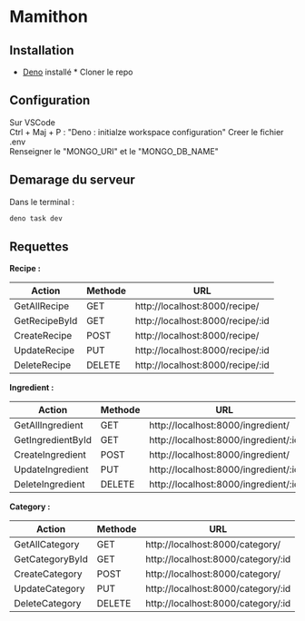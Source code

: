 # Mamithon

## Installation
* [Deno](https://docs.deno.com/runtime/getting_started/installation/) installé * Cloner le repo
## Configuration
Sur VSCode  
    Ctrl + Maj + P : "Deno : initialze workspace configuration"
Creer le fichier .env  
    Renseigner le "MONGO_URI" et le "MONGO_DB_NAME"
## Demarage du serveur 
Dans le terminal : 
 ```bash
 deno task dev
 ```
## Requettes 
**Recipe :**  

| Action         | Methode | URL                                  |
|--------------|---------|--------------------------------------|
| GetAllRecipe | GET     | http://localhost:8000/recipe/       |
| GetRecipeById | GET     | http://localhost:8000/recipe/:id   |
| CreateRecipe  | POST    | http://localhost:8000/recipe/       |
| UpdateRecipe  | PUT     | http://localhost:8000/recipe/:id   |
| DeleteRecipe  | DELETE  | http://localhost:8000/recipe/:id   |

**Ingredient :**  

| Action            | Methode | URL                                    |
|------------------|---------|----------------------------------------|
| GetAllIngredient | GET     | http://localhost:8000/ingredient/     |
| GetIngredientById | GET     | http://localhost:8000/ingredient/:id |
| CreateIngredient  | POST    | http://localhost:8000/ingredient/     |
| UpdateIngredient  | PUT     | http://localhost:8000/ingredient/:id |
| DeleteIngredient  | DELETE  | http://localhost:8000/ingredient/:id |

**Category :**  

| Action          | Methode | URL                                  |
|---------------|---------|--------------------------------------|
| GetAllCategory | GET     | http://localhost:8000/category/     |
| GetCategoryById | GET     | http://localhost:8000/category/:id |
| CreateCategory  | POST    | http://localhost:8000/category/     |
| UpdateCategory  | PUT     | http://localhost:8000/category/:id |
| DeleteCategory  | DELETE  | http://localhost:8000/category/:id |
